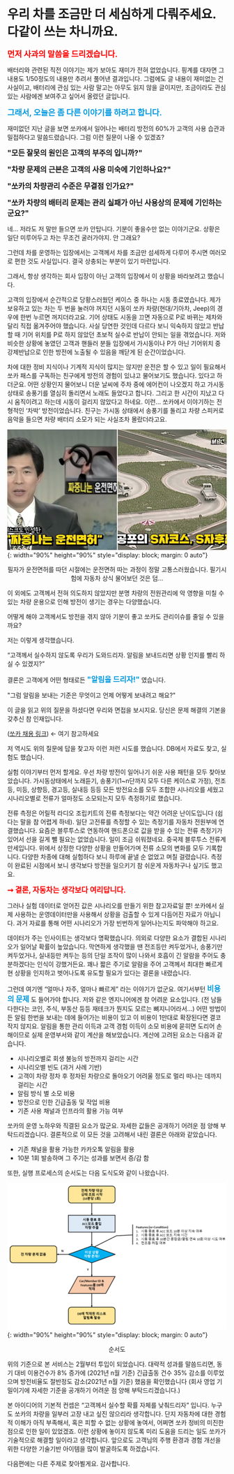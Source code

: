 # 우리 차를 조금만 더 세심하게 다뤄주세요. 다같이 쓰는 차니까요.
<span style="font-size:1.3em; color:red; "><strong> 먼저 사과의 말씀을 드리겠습니다. </strong></span>

배터리와 관련된 직전 이야기는 제가 보아도 재미가 전혀 없었습니다. 핑계를 대자면 그 내용도 1/50정도의 내용만 추려서 풀어낸 결과입니다. 그럼에도 글 내용이 재미없는 건 사실이고, 배터리에 관심 있는 사람 말고는 아무도 읽지 않을 글이지만, 조금이라도 관심있는 사람에겐 보여주고 싶어서 올렸던 글입니다. 

<span style="font-size:1.3em; color:#0099E1;"><strong> 그래서, 오늘은 좀 다른 이야기를 하려고 합니다. </strong></span>

재미없던 지난 글을 보면 쏘카에서 일어나는 배터리 방전의 60%가 고객의 사용 습관과 밀접하다고 말씀드렸습니다. 그럼 이런 질문이 나올 수 있겠죠?

<span style="font-size:1.2em;"><strong> "모든 잘못의 원인은 고객의 부주의 입니까?"</strong></span>

<span style="font-size:1.2em;"><strong> "차량 문제의 근본은 고객의 사용 미숙에 기인하나요?"</strong></span>

<span style="font-size:1.2em;"><strong> "쏘카의 차량관리 수준은 무결점 인가요?"</strong></span>

<span style="font-size:1.2em;"><strong> "쏘카 차량의 배터리 문제는 관리 실패가 아닌 사용상의 문제에 기인하는군요?"</strong></span>

네... 저라도 저 말만 들으면 쏘카 안탑니다. 기분이 좋을수만 없는 이야기군요. 상황은 일단 미루어두고 차는 무조건 굴러가야지. 안 그래요?

그런데 차를 운영하는 입장에서는 고객께서 차를 조금만 섬세하게 다루어 주시면 여러모로 편한 것도 사실입니다. 결국 상충되는 부분이 있기 마련입니다.

그래서, 항상 생각하는 회사 입장이 아닌 고객의 입장에서 이 상황을 바라보려고 했습니다.

고객의 입장에서 순간적으로 당황스러웠던 케이스 중 하나는 시동 종료였습니다. 제가 보유하고 있는 차는 두 번을 눌러야 꺼지던 시동이 쏘카 차량(현대/기아차, Jeep)의 경우에 한번 누르면 꺼지더라고요. 기어 상태도 시동을 끄면 자동으로 P로 바뀌는 제차와 달리 직접 옮겨주어야 했습니다. 사실 당연한 것인데 다르다 보니 익숙하지 않았고 반납할 때 기어 위치를 P로 하지 않았던 초보적 실수로 반납이 안되는 일을 겪었습니다. 저와 비슷한 상황에 놓였던 고객과 핸들러 분들 입장에서 가시동이나 P가 아닌 기어위치 중 강제반납으로 인한 방전에 노출될 수 있음을 깨닫게 된 순간이었습니다.

차에 대한 정비 지식이나 기계적 지식이 많지는 않지만 운전은 할 수 있고 일이 필요해서 쏘카 패스를 구독하는 친구에게 방전의 경험이 있냐고 물어보기도 했습니다. 있다고 하더군요. 어떤 상황인지 물어보니 더운 날씨에 주차 중에 에어컨이 나오겠지 하고 가시동 상태로 송풍기를 열심히 돌리면서 노래도 들었다고 합니다. 그리고 한 시간이 지났고 다시 움직이려고 하는데 시동이 걸리지 않았다고 하네요. 이런… 쏘카에서 이야기하는 전형적인 ‘차박’ 방전이었습니다. 친구는 가시동 상태에서 송풍기를 돌리고 차량 스피커로 음악을 들으면 차량 배터리 소모가 되는 사실조차 몰랐더라고요.

![](/img/socar-mobility-lab-battery-management-process-second-stage/figure1.jpg){: width="90%" height="90%" style="display: block; margin: 0 auto"}
<p align="center"> 필자가 운전면허를 따던 시절에는 운전면허 따는 과정이 정말 고통스러웠습니다. 필기시험에 자동차 상식 물어보던 것은 덤... </p>

이 외에도 고객께서 전혀 의도하지 않았지만 분명 차량의 전원관리에 악 영향을 미칠 수 있는 차량 운용으로 인해 방전이 생기는 경우는 다양했습니다.

어떻게 해야 고객께서도 방전을 겪지 않아 기분이 좋고 쏘카도 관리이슈를 줄일 수 있을까요?

저는 이렇게 생각했습니다.

“고객께서 실수하지 않도록 우리가 도와드리자. 알림을 보내드리면 상황 인지를 빨리 하실 수 있겠지?”

결론은 고객에게 어떤 형태로든 <span style="font-size:1.2em; color:#0099E1;"><strong> "알림을 드리자!"</strong></span> 였습니다.

"그럼 알림을 보내는 기준은 무엇이고 언제 어떻게 보내려고 해요?"

이 글을 읽고 위의 질문을 하셨다면 우리와 면접을 보시지요. 당신은 문제 해결의 기본을 갖추신 참 인재입니다.

([쏘카 채용 링크](https://www.notion.so/socarcorp/d458b6b77a2243fb873d1ac800c321f7))  ← 여기 참고하세요

저 역시도 위의 질문에 답을 찾고자 이런 저런 시도를 했습니다. DB에서 자료도 찾고, 실험도 했습니다. 

실험 이야기부터 먼저 할게요. 우선 차량 방전이 일어나기 쉬운 사용 패턴을 모두 찾아보았습니다. 가시동상태에서 노래듣기, 송풍기(1~n단까지 모두 다른 케이스로 가정), 전조등, 미등, 상향등, 경고등, 실내등 등등 모든 방전요소를 모두 조합한 시나리오를 세웠고 시나리오별로 전류가 얼마정도 소모되는지 모두 측정하기로 했습니다. 

전류 측정은 어릴적 라디오 조립키트의 전류 측정보다는 약간 어려운 난이도입니다 (쉽다는 말을 참 어렵게 하네). 일단 고전류를 측정할 수 있는 측정기를 자동차 전원부에 연결했습니다. 요즘은 블루투스로 연동하여 핸드폰으로 값을 받을 수 있는 전류 측정기가 있어서 선을 길게 뺄 필요는 없었습니다. 일이 조금 쉬워졌네요. 중국제 블루투스 전류계 만세입니다. 위에서 상정한 다양한 상황을 만들어가며 전류 소모의 변화를 모두 기록합니다. 다양한 차종에 대해 실험하다 보니 하루에 끝낼 순 없었고 며칠 걸렸습니다. 측정이 완료된 시점에서 보니 생각보다 방전을 일으키기 참 쉬운게 자동차구나 싶기도 했고요.

<span style="font-size:1.2em; color:Red;"><strong>➞ 결론, 자동차는 생각보다 여리답니다. </strong></span>

그러나 실험 데이터로 얻어진 값은 시나리오를 만들기 위한 참고자료일 뿐! 쏘카에서 실제 사용하는 운영데이터만을 사용해서 상황을 검출할 수 있게 다듬어진 자료가 아닙니다. 과거 자료를 통해 어떤 시나리오가 가장 빈번하게 일어나는지도 파악해야 하고요.

데이터가 주는 인사이트는 생각보다 명확했습니다. 의외로 다양한 요소가 결합된 시나리오가 일어날 확률이 높았습니다. 막연하게 생각했을 땐 전조등만 켜두었거나, 송풍기만 켜두었거나, 실내등만 켜두는 등의 단일 조작이 많이 나와서 호흡이 긴 알람을 주어도 충분하겠다는 인식이 강했거든요. 꽤나 짧은 주기로 알람을 주어 고객께서 최대한 빠르게 현 상황을 인지하고 벗어나도록 유도할 필요가 있다는 결론을 내렸습니다.

그런데 여기엔 “얼마나 자주, 얼마나 빠르게” 라는 이야기가 없군요. 여기서부턴 <span style="font-size:1.2em; color:#0099E1;"><strong> 비용의 문제 </strong></span>도 들어가야 합니다. 저와 같은 엔지니어에겐 참 어려운 요소입니다. (전 남들 다한다는 코인, 주식, 부동산 등등 재테크가 뭔지도 모르는 뼈지니어라서…) 어떤 방법이든 알림 한번을 보내는 데에 들어가는 비용이 있고 이 비용이 1만대로 확장된다면 결코 작지 않지요. 알림을 통한 관리 이득과 고객 경험 이득이 소모 비용에 묻히면 도리어 손해이므로 실제 운영부서와 같이 계산을 해보았습니다. 계산에 고려된 요소는 다음과 같습니다.

- 시나리오별로 회생 불능의 방전까지 걸리는 시간
- 시나리오별 빈도 (과거 사례 기반)
- 고객이 차량 정차 후 정차된 차량으로 돌아오기 어려울 정도로 멀리 떠나는 데까지 걸리는 시간
- 알림 방식 별 소모 비용
- 방전으로 인한 긴급출동 및 작업 비용
- 기존 사용 채널과 인프라의 활용 가능 여부

쏘카의 운영 노하우와 직결된 요소가 많군요. 자세한 값들은 공개하기 어려운 점 양해 부탁드리겠습니다. 결론적으로 이 모든 것을 고려해서 내린 결론은 아래와 같았습니다.

- 기존 채널을 활용 가능한 카카오톡 알림을 활용
- 10분 1회 발송하며 그 주기는 성과를 보면서 증/감 함

또한, 실행 프로세스의 순서도는 다음 도식도와 같이 나왔습니다.

![](/img/socar-mobility-lab-battery-management-process-second-stage/figure2.png){: width="90%" height="90%" style="display: block; margin: 0 auto"}
<p align="center"> 순서도 </p>

위의 기준으로 본 서비스는 2월부터 투입이 되었습니다. 대략적 성과를 말씀드리면, 동기 대비 이용건수가 8% 증가에 (2021년 n월 기준) 긴급출동 건수 35% 감소를 이루었으며 방전비율도 절반정도 감소(2021년 n월 기준) 했음을 확인했습니다 (회사 영업 기밀이기에 자세한 기준을 공개하기 어려운 점 양해 부탁드리겠습니다.)

본 아이디어의 기본적 컨셉은 “고객께서 실수할 확률 자체를 낮춰드리자” 입니다. 누구도 쏘카의 차량을 일부러 고장 내고 싶진 않으리라 생각합니다. 단지 자동차에 대한 경험적 이해가 아직 부족해서, 혹은 피할 수 없는 상황에 놓여서, 어쩌면 쏘카 정비의 미진한 점으로 인한 일이 있었겠죠. 이런 상황에 놓이지 않도록 미리 도움을 드리는 일도 쏘카가 기술적으로 해결할 일이라고 생각합니다. 앞으로도 고객님의 주행 환경과 경험 개선을 위한 다양한 기술기반 아이템을 많이 발굴하도록 하겠습니다. 

다음편에는 다른 주제로 찾아뵐게요. 감사합니다. 